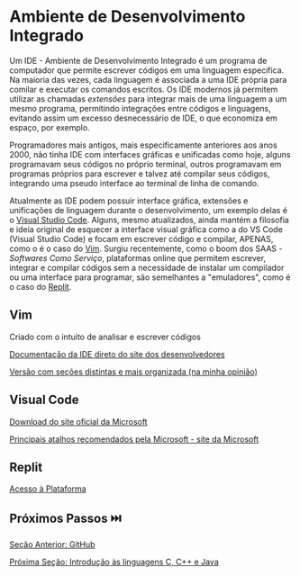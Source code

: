 # Ambiente de Desenvolvimento Integrado

Um IDE - Ambiente de Desenvolvimento Integrado é um programa de computador que permite escrever códigos em uma linguagem especifica. Na maioria das vezes, cada linguagem é associada a uma IDE própria para comilar e executar os comandos escritos. Os IDE modernos já permitem utilizar as chamadas _extensões_ para integrar mais de uma linguagem a um mesmo programa, permitindo integrações entre códigos e linguagens, evitando assim um excesso desnecessário de IDE, o que economiza em espaço, por exemplo.

Programadores mais antigos, mais especificamente anteriores aos anos 2000, não tinha IDE com interfaces gráficas e unificadas como hoje, alguns programavam seus códigos no próprio terminal, outros programavam em programas próprios para escrever e talvez até compilar seus códigos, integrando uma pseudo interface ao terminal de linha de comando.

Atualmente as IDE podem possuir interface gráfica, extensões e unificações de linguagem durante o desenvolvimento, um exemplo delas é o [Visual Studio Code](#visual-code). Alguns, mesmo atualizados, ainda mantém a filosofia e ideia original de esquecer a interface visual gráfica como a do VS Code (Visual Studio Code) e focam em escrever código e compilar, APENAS, como o é o caso do [Vim](#vim). Surgiu recentemente, como o boom dos SAAS - _Softwares Como Serviço_, plataformas online que permitem escrever, integrar e compilar códigos sem a necessidade de instalar um compilador ou uma interface para programar, são semelhantes a "emuladores", como é o caso do [Replit](#replit).

## Vim

Criado com o intuito de analisar e escrever códigos 

[Documentação da IDE direto do site dos desenvolvedores](https://vim.rtorr.com/)

[Versão com seções distintas e mais organizada (na minha opinião)](https://devhints.io/vim)

## Visual Code

[Download do site oficial da Microsoft](https://code.visualstudio.com/)

[Principais atalhos recomendados pela Microsoft - site da Microsoft](https://code.visualstudio.com/shortcuts/keyboard-shortcuts-linux.pdf)

## Replit

[Acesso à Plataforma](https://replit.com/)

## Próximos Passos ⏭️

[Seção Anterior: GitHub](github.md)

[Próxima Seção: Introdução às linguagens C, C++ e Java](linguagens-aeds-ii.md)